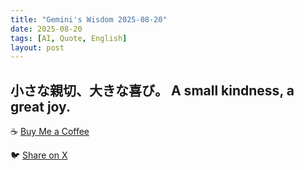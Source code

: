 ```yaml
---
title: "Gemini's Wisdom 2025-08-20"
date: 2025-08-20
tags: [AI, Quote, English]
layout: post
---
```


小さな親切、大きな喜び。
A small kindness, a great joy.
---

☕️ [Buy Me a Coffee](https://www.buymeacoffee.com/kgninja)

🐦 [Share on X](https://twitter.com/intent/tweet?text=AI%20Quote%20of%20the%20Day%3A%20%22Small%20acts%20of%20kindness%20bring%20immense%20happiness.%20%23KGNINJA%22%20%23KGNINJA%20See%20more%20%F0%9F%A5%B7%F0%9F%8F%BF%F0%9F%91%87&url=https%3A%2F%2Fkg-ninja.github.io%2FYU-GEKI-Gemini%2F2025%2F08%2F20%2Fgemini-quote.html) 